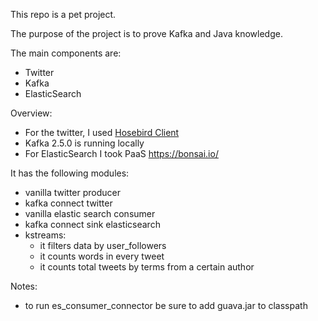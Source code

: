 This repo is a pet project. 

The purpose of the project is to prove Kafka and Java knowledge. 

The main components are:
- Twitter
- Kafka
- ElasticSearch

Overview:
- For the twitter, I used [Hosebird Client](https://github.com/twitter/hbc)
- Kafka 2.5.0 is running locally
- For ElasticSearch I took PaaS https://bonsai.io/ 

It has the following modules:
- vanilla twitter producer
- kafka connect twitter
- vanilla elastic search consumer
- kafka connect sink elasticsearch
- kstreams: 
    - it filters data by user_followers
    - it counts words in every tweet
    - it counts total tweets by terms from a certain author

Notes:
* to run es_consumer_connector be sure to add guava.jar to classpath